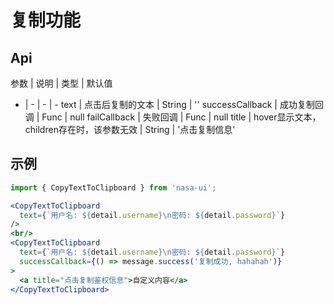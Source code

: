# 复制功能

## Api

参数 | 说明 | 类型 | 默认值   
  -  |  -   |  -   |   - 
text | 点击后复制的文本 | String | ''
successCallback | 成功复制回调 | Func | null
failCallback | 失败回调 | Func | null
title | hover显示文本，children存在时，该参数无效 | String | '点击复制信息'


## 示例
```jsx
import { CopyTextToClipboard } from 'nasa-ui';

<CopyTextToClipboard 
  text={`用户名: ${detail.username}\n密码: ${detail.password}`}
/>
<br/>
<CopyTextToClipboard 
  text={`用户名: ${detail.username}\n密码: ${detail.password}`}
  successCallback={() => message.success('复制成功, hahahah')}
>
  <a title="点击复制鉴权信息">自定义内容</a>
</CopyTextToClipboard>
```